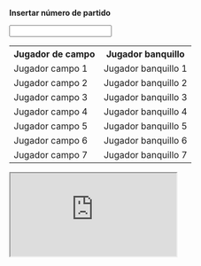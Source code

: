<html>
<head>

</head>
  <body>

<p><b>Insertar número de partido</b></p>

<input type="text">

<table>

<tr>
  <th>Jugador de campo</th>
  <th>Jugador banquillo</th>

</tr>

<tr>
  <td>Jugador campo 1</td>
  <td>Jugador banquillo 1</td>
</tr>

<tr>
 <td>Jugador campo 2</td>
 <td>Jugador banquillo 2</td>
</tr>

<tr>
 <td>Jugador campo 3</td>
 <td>Jugador banquillo 3</td>
</tr>

<tr>
 <td>Jugador campo 4</td>
 <td>Jugador banquillo 4</td>
</tr>

<tr>
 <td>Jugador campo 5</td>
 <td>Jugador banquillo 5</td>
</tr>

<tr>
 <td>Jugador campo 6</td>
 <td>Jugador banquillo 6</td>
</tr>

<tr>
 <td>Jugador campo 7</td>
 <td>Jugador banquillo 7</td>
</tr>


</table>

<iframe src="https://docs.google.com/spreadsheets/d/e/2PACX-1vQOE_9bEOm09uCWQ1869mcVtVKttCmfhV9adduXEB2GXcGXpkUUioH9YP53r_o71KQ8PsJasVpGpPXw/pubhtml?widget=true&amp;headers=false"></iframe>
  </body>
</html>



